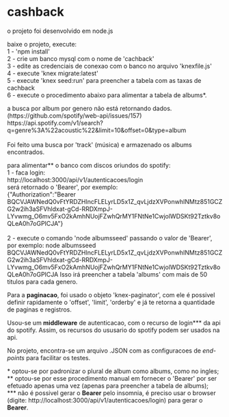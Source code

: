 # cashback
<p>
o projeto foi desenvolvido em node.js
<p>
baixe o projeto, execute:<br>
1 - 'npm install'<br>
2 - crie um banco mysql com o nome de 'cachback'<br>
3 - edite as credenciais de conexao com o banco no arquivo 'knexfile.js'<br>
4 - execute 'knex migrate:latest'<br>
5 - execute 'knex seed:run' para preencher a tabela com as taxas de cachback<br>
6 - execute o procedimento abaixo para alimentar a tabela de albums*.<br>
<p>
a busca por album por genero não está retornando dados. (https://github.com/spotify/web-api/issues/157)<br>
https://api.spotify.com/v1/search?q=genre%3A%22acoustic%22&limit=10&offset=0&type=album<br>
<br>
Foi feito uma busca por 'track' (música) e armazenado os albums encontrados.<br>
<p>
para alimentar** o banco com discos oriundos do spotify:<br>
1 - faca login:<br>
http://localhost:3000/api/v1/autenticacoes/login<br>
será retornado o 'Bearer', por exemplo:<br>
{"Authorization":"Bearer BQCVJAWNedQ0vFtYRDZHlncFLELyrLD5x1Z_qvLjdzXVPonwhINMtz851GCZG2w2ih3aSFVhldxat-gCd-RRDXmpJ-LYvwmg_O6mv5FxO2kAmhNUojFZwhQrMY1FNtNe1CwjolWDSKt92Tztkv8oQLeA0h7oGPICJA"}<br>
<br>
2 - execute o comando 'node albumsseed' passando o valor de 'Bearer', por exemplo:
node albumsseed BQCVJAWNedQ0vFtYRDZHlncFLELyrLD5x1Z_qvLjdzXVPonwhINMtz851GCZG2w2ih3aSFVhldxat-gCd-RRDXmpJ-LYvwmg_O6mv5FxO2kAmhNUojFZwhQrMY1FNtNe1CwjolWDSKt92Tztkv8oQLeA0h7oGPICJA
Isso irá preencher a tabela 'albums' com mais de 50 titulos para cada genero.<br>
<p>
 Para a <strong>paginacao</strong>, foi usado o objeto 'knex-paginator', com ele é possivel definir rapidamente o 'offset', 'limit', 'orderby' e já te retorna a quantidade de paginas e registros.
<p>
  Usou-se um <strong>middleware</strong> de autenticacao, com o recurso de login*** da api do spotify. Assim, os recursos do ususario do spotify podem ser usados na api.
<p>  
  No projeto, encontra-se um arquivo .JSON com as configuracoes de <i>end-points</i> para facilitar os testes.
  <p>
  &#42; optou-se por padronizar o plural de album como albums, como no ingles;<br>
** optou-se por esse procedimento manual em fornecer o 'Bearer' por ser efetuado apenas uma vez (apenas para preencher a tabela de albums);<br>
*** não é possivel gerar o <strong>Bearer</strong> pelo insomnia, é preciso usar o browser (digite: http://localhost:3000/api/v1/autenticacoes/login) para gerar o <strong>Bearer</strong>.
